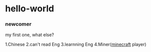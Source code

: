 # hello-world
### newcomer
my first one, what else?

1.Chinese
2.can't read Eng
3.learnning Eng 
4.Miner([minecraft][1] player)

[1]:https://www.minecraft.net/en-us 'Minecraft'
